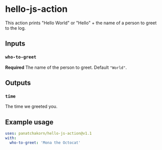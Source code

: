 # hello-js-action

This action prints "Hello World" or "Hello" + the name of a person to greet to the log.

## Inputs

### `who-to-greet`

**Required** The name of the person to greet. Default `"World"`.

## Outputs

### `time`

The time we greeted you.

## Example usage

```yaml
uses: panatchakorn/hello-js-action@v1.1
with:
  who-to-greet: 'Mona the Octocat'
```
